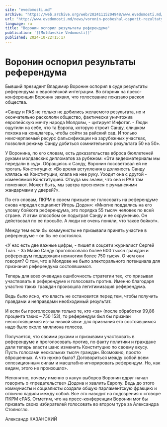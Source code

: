 ```yaml
---
site: "evedomosti.md"
archive: "https://web.archive.org/web/20241115204948/www.evedomosti.md/news/voronin-poobeshal-osporit-rezultaty-referenduma"
url: "http://www.evedomosti.md/news/voronin-poobeshal-osporit-rezultaty-referenduma"
language: ru
title: "Воронин оспорил результаты референдума"
publication: '[[Moldavskie Vedomosti]]'
published: 2024-10-22T15:17
---
```


# Воронин оспорил результаты референдума

Бывший президент Владимир Воронин оспорил в суде результаты референдума о европейской интеграции. Во вторник на пресс-конференции Воронин заявил, что голосование показало раскол общества.

«Санду и PAS не только не добились желаемого результата, но и окончательно раскололи общество, фактически уничтожив европейскую мечту народа Молдовы, - цитирует Инфотаг. - Люди ощутили на себе, что та Европа, которую строит Санду, слишком похожа на концлагерь, чтобы сойти за райский сад. И только неисчерпаемый ресурс фальсификации на зарубежных участках, позволил режиму Санду добиться сомнительного результата 50 на 50».

У Воронина, по его словам, есть доказательства вброса бюллетеней руками молдавских дипломатов за рубежом: «Эти видеоматериалы мы передали в суд». Обращаясь к Санду, Воронин посоветовал ей не трогать Конституцию: «Во время вступления в должность Санду клялась на Конституции, клала на нее руку. Уходит она с другой - изменяемой Конституцией. Откуда мы знаем, что она и PAS там поменяют. Может быть, мы завтра проснемся с румынскими жандармами у дверей?».

По его словам, ПКРМ в своем призыве не голосовать на референдуме снова «предал социалист Игорь Додон»: «Многие поддались на его уловку бойкота референдума, это порядка 55 тысяч человек по всей стране. И этим способом он подыграл Санду и ее окружению. Он действовал по ее просьбе. А люди не очень поняли, что такое бойкот».

Между тем если бы коммунисты не призывали принять участие в референдуме – он бы не состоялся.

«У нас есть две важные цифры, - пишет в соцсети журналист Сергей Ткач. - За Майю Санду проголосовало более 600 тысяч граждан и референдум поддержали немногим более 750 тысяч. О чем они говорят? О том, что в Молдове не было электорального потенциала для признания референдума состоявшимся.

Теперь для всех очевидна ошибочность стратегии тех, кто призывал участвовать в референдуме и голосовать против. Именно благодаря участию таких граждан произошла легитимизация референдума.

Ведь было ясно, что власть не остановится перед тем, чтобы получить правдами и неправдами необходимый результат.

И если бы проголосовали только те, кто «за» (после обработки 99,86 процента таких – 750 153), то референдум был бы признан несостоявшимся из-за низкой явки: для признания его состоявшимся надо было около миллиона голосов.

Получается, что своими руками и призывами участвовать в референдуме и проголосовать против, по факту политики и граждане дали теперь власти шанс изменить Конституцию по своему вкусу. Пусть голосами нескольких тысяч граждан. Возможно, просто вброшенных. А что нужно было? Договориться между собой всем оппозиционным силам и масштабно игнорировать референдум. Но, как видим, этого не произошло».

Непонятно, почему именно в канун выборов Воронин вдруг начал говорить о «предательстве» Додона и хвалить Европу. Ведь до этого коммунисты и социалисты создали общую парламентскую фракцию и отлично ладили между собой. Все это наводит на подозрения о сговоре ПКРМ сPAS. Отметим, что на пресс-конференции Воронин мог бы призвать своих избирателей голосовать во втором туре за Александра Стояногло.

Александр КАЗАНСКИЙ